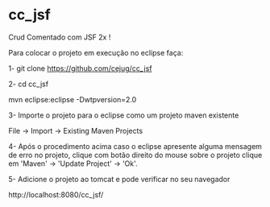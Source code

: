 cc_jsf
======

Crud Comentado com JSF 2x !

Para colocar o projeto em execução no eclipse faça:

1- git clone https://github.com/cejug/cc_jsf

2- cd cc_jsf 

   mvn eclipse:eclipse -Dwtpversion=2.0
   
3- Importe o projeto para o eclipse como um projeto maven existente 

   File -> Import -> Existing Maven Projects
   
4- Após o procedimento acima caso o eclipse apresente alguma mensagem de erro no projeto, clique com botão direito do mouse sobre o projeto clique em 'Maven' -> 'Update Project' -> 'Ok'. 
   
5- Adicione o projeto ao tomcat e pode verificar no seu navegador

   http://localhost:8080/cc_jsf/

